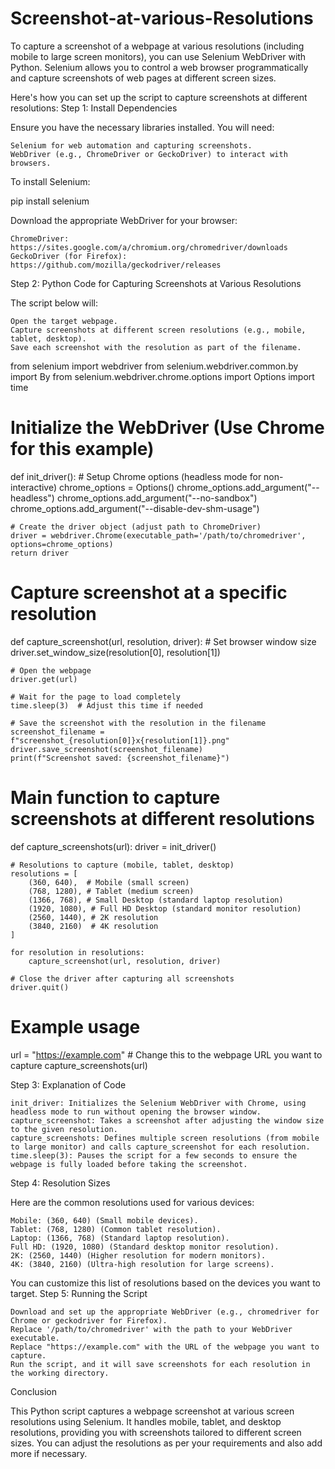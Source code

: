 # Screenshot-at-various-Resolutions
To capture a screenshot of a webpage at various resolutions (including mobile to large screen monitors), you can use Selenium WebDriver with Python. Selenium allows you to control a web browser programmatically and capture screenshots of web pages at different screen sizes.

Here's how you can set up the script to capture screenshots at different resolutions:
Step 1: Install Dependencies

Ensure you have the necessary libraries installed. You will need:

    Selenium for web automation and capturing screenshots.
    WebDriver (e.g., ChromeDriver or GeckoDriver) to interact with browsers.

To install Selenium:

pip install selenium

Download the appropriate WebDriver for your browser:

    ChromeDriver: https://sites.google.com/a/chromium.org/chromedriver/downloads
    GeckoDriver (for Firefox): https://github.com/mozilla/geckodriver/releases

Step 2: Python Code for Capturing Screenshots at Various Resolutions

The script below will:

    Open the target webpage.
    Capture screenshots at different screen resolutions (e.g., mobile, tablet, desktop).
    Save each screenshot with the resolution as part of the filename.

from selenium import webdriver
from selenium.webdriver.common.by import By
from selenium.webdriver.chrome.options import Options
import time

# Initialize the WebDriver (Use Chrome for this example)
def init_driver():
    # Setup Chrome options (headless mode for non-interactive)
    chrome_options = Options()
    chrome_options.add_argument("--headless")
    chrome_options.add_argument("--no-sandbox")
    chrome_options.add_argument("--disable-dev-shm-usage")
    
    # Create the driver object (adjust path to ChromeDriver)
    driver = webdriver.Chrome(executable_path='/path/to/chromedriver', options=chrome_options)
    return driver

# Capture screenshot at a specific resolution
def capture_screenshot(url, resolution, driver):
    # Set browser window size
    driver.set_window_size(resolution[0], resolution[1])
    
    # Open the webpage
    driver.get(url)
    
    # Wait for the page to load completely
    time.sleep(3)  # Adjust this time if needed
    
    # Save the screenshot with the resolution in the filename
    screenshot_filename = f"screenshot_{resolution[0]}x{resolution[1]}.png"
    driver.save_screenshot(screenshot_filename)
    print(f"Screenshot saved: {screenshot_filename}")

# Main function to capture screenshots at different resolutions
def capture_screenshots(url):
    driver = init_driver()
    
    # Resolutions to capture (mobile, tablet, desktop)
    resolutions = [
        (360, 640),  # Mobile (small screen)
        (768, 1280), # Tablet (medium screen)
        (1366, 768), # Small Desktop (standard laptop resolution)
        (1920, 1080), # Full HD Desktop (standard monitor resolution)
        (2560, 1440), # 2K resolution
        (3840, 2160)  # 4K resolution
    ]
    
    for resolution in resolutions:
        capture_screenshot(url, resolution, driver)
    
    # Close the driver after capturing all screenshots
    driver.quit()

# Example usage
url = "https://example.com"  # Change this to the webpage URL you want to capture
capture_screenshots(url)

Step 3: Explanation of Code

    init_driver: Initializes the Selenium WebDriver with Chrome, using headless mode to run without opening the browser window.
    capture_screenshot: Takes a screenshot after adjusting the window size to the given resolution.
    capture_screenshots: Defines multiple screen resolutions (from mobile to large monitor) and calls capture_screenshot for each resolution.
    time.sleep(3): Pauses the script for a few seconds to ensure the webpage is fully loaded before taking the screenshot.

Step 4: Resolution Sizes

Here are the common resolutions used for various devices:

    Mobile: (360, 640) (Small mobile devices).
    Tablet: (768, 1280) (Common tablet resolution).
    Laptop: (1366, 768) (Standard laptop resolution).
    Full HD: (1920, 1080) (Standard desktop monitor resolution).
    2K: (2560, 1440) (Higher resolution for modern monitors).
    4K: (3840, 2160) (Ultra-high resolution for large screens).

You can customize this list of resolutions based on the devices you want to target.
Step 5: Running the Script

    Download and set up the appropriate WebDriver (e.g., chromedriver for Chrome or geckodriver for Firefox).
    Replace '/path/to/chromedriver' with the path to your WebDriver executable.
    Replace "https://example.com" with the URL of the webpage you want to capture.
    Run the script, and it will save screenshots for each resolution in the working directory.

Conclusion

This Python script captures a webpage screenshot at various screen resolutions using Selenium. It handles mobile, tablet, and desktop resolutions, providing you with screenshots tailored to different screen sizes. You can adjust the resolutions as per your requirements and also add more if necessary.
